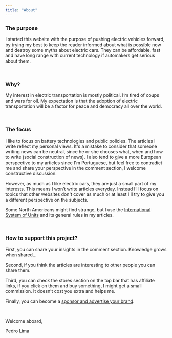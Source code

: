 ```yaml
---
title: "About"
---
```


### The purpose

I started this website with the purpose of pushing electric vehicles forward, by trying my best to keep the reader informed about what is possible now and destroy some myths about electric cars. They can be affordable, fast and have long range with current technology if automakers get serious about them.

 

### Why?

My interest in electric transportation is mostly political. I’m tired of coups and wars for oil. My expectation is that the adoption of electric transportation will be a factor for peace and democracy all over the world.

 

### The focus

I like to focus on battery technologies and public policies. The articles I write reflect my personal views. It's a mistake to consider that someone writing news can be neutral, since he or she chooses what, when and how to write (social construction of news). I also tend to give a more European perspective to my articles since I'm Portuguese, but feel free to contradict me and share your perspective in the comment section, I welcome constructive discussion.

However, as much as I like electric cars, they are just a small part of my interests. This means I won’t write articles everyday. Instead I’ll focus on topics that other websites don't cover as much or at least I'll try to give you a different perspective on the subjects.

Some North Americans might find strange, but I use the [International System of Units](https://en.wikipedia.org/wiki/International_System_of_Units) and its general rules in my articles.

 

### How to support this project?

First, you can share your insights in the comment section. Knowledge grows when shared...

Second, if you think the articles are interesting to other people you can share them.

Third, you can check the stores section on the top bar that has affiliate links, if you click on them and buy something, I might get a small commission. It doesn’t cost you extra and helps me.

Finally, you can become a [sponsor and advertise your brand](/advertise-on-pushevs/).

 

Welcome aboard,

Pedro Lima
